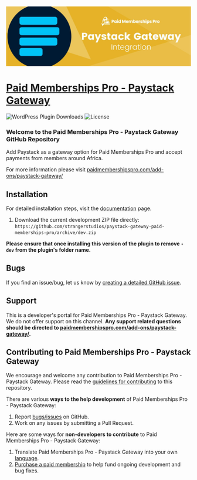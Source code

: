 ![](pmpro-paystack-banner.jpg)

# [Paid Memberships Pro - Paystack Gateway](https://www.paidmembershipspro.com/add-ons/paystack-gateway/) #

![WordPress Plugin Downloads](https://img.shields.io/wordpress/plugin/dy/paystack-gateway-paid-memberships-pro?style=flat-square) ![License](https://img.shields.io/badge/license-GPL--2.0%2B-red.svg?style=flat-square)

### Welcome to the Paid Memberships Pro - Paystack Gateway GitHub Repository
Add Paystack as a gateway option for Paid Memberships Pro and accept payments from members around Africa.

For more information please visit [paidmembershipspro.com/add-ons/paystack-gateway/](https://www.paidmembershipspro.com/add-ons/paystack-gateway/)

## Installation ##
For detailed installation steps, visit the [documentation](https://www.paidmembershipspro.com/add-ons/paystack-gateway/) page.

1. Download the current development ZIP file directly: `https://github.com/strangerstudios/paystack-gateway-paid-memberships-pro/archive/dev.zip`

**Please ensure that once installing this version of the plugin to remove `-dev` from the plugin's folder name.**

## Bugs ##
If you find an issue/bug, let us know by [creating a detailed GitHub issue](https://github.com/strangerstudios/paystack-gateway-paid-memberships-pro/issues/new).

## Support ##
This is a developer's portal for Paid Memberships Pro - Paystack Gateway. We do not offer support on this channel. **Any support related questions should be directed to [paidmembershipspro.com/add-ons/paystack-gateway/](https://www.paidmembershipspro.com/add-ons/paystack-gateway/).**

## Contributing to Paid Memberships Pro - Paystack Gateway ##
We encourage and welcome any contribution to Paid Memberships Pro - Paystack Gateway. Please read the [guidelines for contributing](https://github.com/strangerstudios/paid-memberships-pro/blob/dev/.github/CONTRIBUTING.md) to this repository.

There are various **ways to the help development** of Paid Memberships Pro - Paystack Gateway:

1. Report [bugs/issues](https://github.com/strangerstudios/paystack-gateway-paid-memberships-pro/issues/new) on GitHub.
2. Work on any issues by submitting a Pull Request.

Here are some ways for **non-developers to contribute** to Paid Memberships Pro - Paystack Gateway:

1. Translate Paid Memberships Pro - Paystack Gateway into your own [language](https://www.paidmembershipspro.com/paid-memberships-pro-in-your-language/).
2. [Purchase a paid membership](https://paidmembershipspro.com/pricing) to help fund ongoing development and bug fixes.